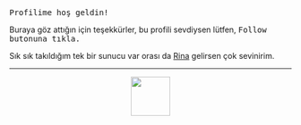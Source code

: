 <kbd> Profilime <kbd> hoş geldin!

Buraya göz attığın için teşekkürler, bu profili sevdiysen lütfen, <kbd> Follow <kbd> butonuna tıkla.

Sık sık takıldığım tek bir sunucu var orası da [Rina](https://discord.gg/DGtAM8bj8u) gelirsen çok sevinirim.

<hr>

<div align="center">
  <img src="https://why-am-i-he.re/531v6XDQu" height="70"/>
  <br>
  <br>
</div>
